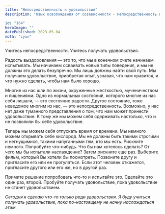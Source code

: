 ```yaml
---
title: "Непосредственность и удовольствия"
description: "Язык освобождения от созависимости - Непосредственность и удовольствия"

id: "164"
heroImage: ""
datePublished: 2023-05-04
moth: "iyun"
---
```


Учитесь непосредственности. Учитесь получать удовольствия.

Радость выздоровления — это то, что мы в конечном счете начинаем испытывать.
Мы начинаем осваивать новые типы поведения, и мы не должны это делать
безупречно. Мы лишь должны найти свой путь. Мы получаем удовольствие,
приобретая опыт, узнавая, что нам нравится, и что нужно сделать, чтобы нам
было хорошо.

Многие из нас шли по жизни, окруженные жесткостью, мученичеством и лишениями.
Одно из нормальных состояний, которого многие из нас себя лишали, — это
состояние радости. Другое состояние, тоже неведомое многим из нас, — это
непосредственность. Возможно, у нас нет даже туманного представления о том,
что нам может принести удовольствие. К тому же мы можем себя сдерживать
настолько, что и не позволили бы себе удовольствие.

Теперь мы можем себя отпускать время от времени. Мы немного можем открывать
себе кислород. Мы не должны быть такими строгими и негнущимися, такими
напуганными тем, кто мы есть. Рискните немного. Попробуйте что-нибудь. Что бы
нам хотелось сделать? От чего мы бы испытали наслаждение? Затем рискните еще
раз. Выберите фильм, который Вы хотели бы посмотреть. Позвоните другу и
пригласите его или ее прогуляться. Если этот человек откажется, пригласите
другого или его же, но в другой раз.

Примите решение попробовать что-то и испытайте это. Сделайте это один раз,
второй. Пробуйте получать удовольствие, пока удовольствие не станет
удовольствием.

_Сегодня_ _я_ _сделаю_ _что-то_ _только_ _ради_ _удовольствия._ _Я_ _буду_
_учиться_ _получать_ _удовольствие,_ _пока_ _по-настоящему_ _не_ _начну_
_наслаждаться_ _этим._
